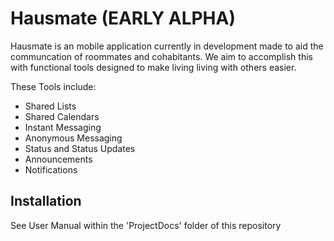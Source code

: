 # Hausmate (EARLY ALPHA)
Hausmate is an mobile application currently in development made to aid the communcation of roommates and cohabitants. We aim to accomplish this with functional tools designed to make living living with others easier.

These Tools include:
* Shared Lists
* Shared Calendars
* Instant Messaging
* Anonymous Messaging
* Status and Status Updates
* Announcements
* Notifications

## Installation
See User Manual within the 'ProjectDocs' folder of this repository
